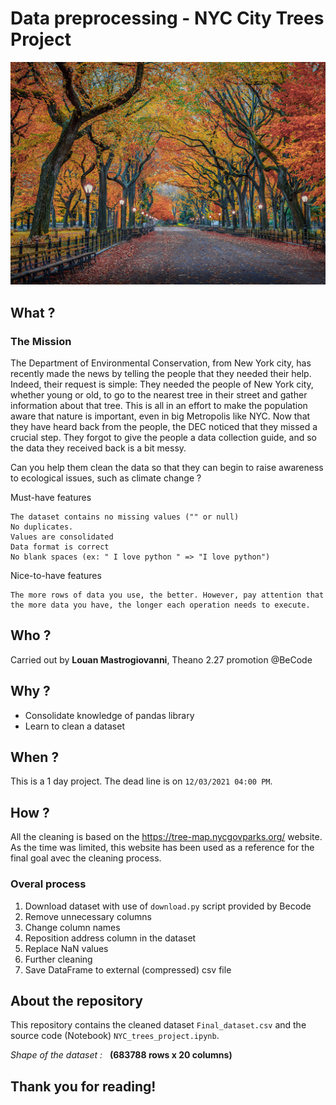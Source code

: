 # Data preprocessing - NYC City Trees Project

<img src="https://github.com/Louan-M/nyc-trees/blob/main/Images/USA_Parks_Autumn.jpg" width="550">

## What ?

### The Mission

The Department of Environmental Conservation, from New York city, has recently made the news by telling the people that they needed their help. Indeed, their request is simple: They needed the people of New York city, whether young or old, to go to the nearest tree in their street and gather information about that tree. This is all in an effort to make the population aware that nature is important, even in big Metropolis like NYC. Now that they have heard back from the people, the DEC noticed that they missed a crucial step. They forgot to give the people a data collection guide, and so the data they received back is a bit messy.

Can you help them clean the data so that they can begin to raise awareness to ecological issues, such as climate change ?

Must-have features

    The dataset contains no missing values ("" or null)
    No duplicates.
    Values are consolidated
    Data format is correct
    No blank spaces (ex: " I love python " => "I love python")

Nice-to-have features

    The more rows of data you use, the better. However, pay attention that the more data you have, the longer each operation needs to execute.


## Who ?

Carried out by **Louan Mastrogiovanni**,  Theano 2.27 promotion @BeCode


## Why ?

- Consolidate knowledge of pandas library
- Learn to clean a dataset

## When ?

This is a 1 day project. The dead line is on `12/03/2021 04:00 PM`.

## How ?

All the cleaning is based on the https://tree-map.nycgovparks.org/ website. As the time was limited, this website has been used as a reference for the final goal avec the cleaning process.

### Overal process
1) Download dataset with use of `download.py` script provided by Becode
2) Remove unnecessary columns
3) Change column names 
4) Reposition address column in the dataset
5) Replace NaN values
6) Further cleaning
7) Save DataFrame to external (compressed) csv file

## About the repository

This repository contains the cleaned dataset `Final_dataset.csv` and the source code (Notebook) `NYC_trees_project.ipynb`. 

*Shape of the dataset :* 
&nbsp;
**(683788 rows x 20 columns)**
&nbsp;
&nbsp;
## Thank you for reading!
